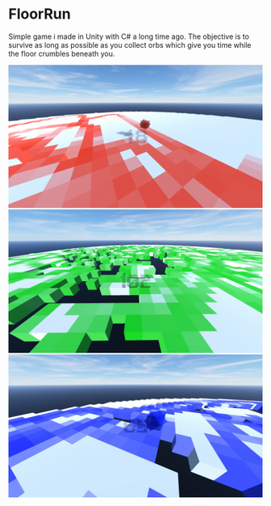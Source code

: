 # FloorRun
Simple game i made in Unity with C# a long time ago. The objective is to survive as long as possible as you collect orbs which give you time while the floor crumbles beneath you.


![demo1](demo1.jpg)
![demo2](demo2.jpg)
![demo3](demo3.jpg)
